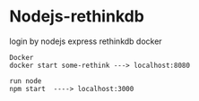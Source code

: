 # Nodejs-rethinkdb
login by  nodejs express rethinkdb docker
```
Docker 
docker start some-rethink ---> localhost:8080
```
```
run node 
npm start  ----> localhost:3000
```
